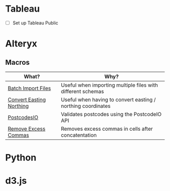 # Tableau

- [ ] Set up Tableau Public

# Alteryx

## Macros

What? | Why?
------|-------------
[Batch Import Files](https://github.com/withviz/AlteryxMacros/tree/master/BatchImportFiles) | Useful when importing multiple files with different schemas
[Convert Easting Northing](https://github.com/withviz/AlteryxMacros/tree/master/ConvertEastingNorthing) | Useful when having to convert easting / northing coordinates
[PostcodesIO](https://github.com/withviz/AlteryxMacros/tree/master/PostcodesIO) | Validates postcodes using the PostcodeIO API
[Remove Excess Commas](https://github.com/withviz/AlteryxMacros/tree/master/RemoveExcessCommas) | Removes excess commas in cells after concatentation


# Python


# d3.js

